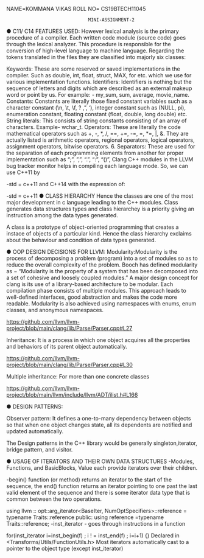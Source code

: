 NAME=KOMMANA VIKAS
ROLL NO= CS19BTECH11045

                                  MINI-ASSIGNMENT-2
● C11/ C14 FEATURES USED:
However lexical analysis is the primary procedure of a compiler. Each written code module (source code) goes through the lexical analyzer. This procedure is responsible for the conversion of high-level language to machine language. Regarding the tokens translated in the files they are classified into majorly six classes:

Keywords: These are some reserved or saved implementations in the compiler. Such as double, int, float, struct, MAX, for etc. which we use for various implementation functions.
Identifiers: Identifiers is nothing but the sequence of letters and digits which are described as an external makeup word or point by us. For example: - my_sum, sum, average, movie_name.
Constants: Constants are literally those fixed constant variables such as a character constant (\n, \t, \f, ? \,”, ‘), integer constant such as (NULL, pi), enumeration constant, floating constant (float, double, long double) etc.
String literals: This consists of string constants consisting of an array of characters. Example- wchar_t.
Operators:
These are literally the code mathematical operators such as +, -, *, /, ==, +=, -=, =, *=, |, &. They are actually listed is arithmetic operators, regional operators, logical operators, assignment operators, bitwise operators. 6. Separators: These are used for the separation of each programming elements from another for proper implementation such as “;”, ”,”, “.”, “:”, “()”,
Clang C++ modules in the LLVM bug tracker monitor helps in compiling each language mode.
So, we can use C++11 by

-std = c++11
and C++14 with the expression of:

-std = c++11
● CLASS HIERARCHY
Hence the classes are one of the most major development in c language leading to the C++ modules.
Class generates data structures types and class hierarchey is a priority giving an instruction among the data types generated.

A class is a prototype of object-oriented programming that creates a instace of objects of a particular kind.
Hence the class hierarchy exclaims about the behaviour and condition of data types generated.

● OOP DESIGN DECISIONS FOR LLVM:
Modularity:Modularity is the process of decomposing a problem (program) into a set of modules so as to reduce the overall complexity of the problem. Booch has defined modularity as − “Modularity is the property of a system that has been decomposed into a set of cohesive and loosely coupled modules.”
A major design concept for clang is its use of a library-based architecture to be modular. Each compilation phase consists of multiple modules.
This approach leads to well-defined interfaces, good abstraction and makes the code more readable. Modularity is also achieved using namespaces with enums, enum classes, and anonymous namespaces.

https://github.com/llvm/llvm-project/blob/main/clang/lib/Parse/Parser.cpp#L27

Inheritance: It is a process in which one object acquires all the properties and behaviors of its parent object automatically.

https://github.com/llvm/llvm-project/blob/main/clang/lib/Parse/Parser.cpp#L30

Multiple inheritance: For more than one concrete classes

https://github.com/llvm/llvm-project/blob/main/llvm/include/llvm/ADT/ilist.h#L166

● DESIGN PATTERNS:

Observer pattern: It defines a one-to-many dependency between objects so that when one object changes state, all its dependents are notified and updated automatically.

The Design patterns in the C++ library would be generally singleton,iterator, bridge pattern, and visitor.

● USAGE OF ITERATORS AND THEIR OWN DATA STRUCTURES
-Modules, Functions, and BasicBlocks, Value each provide iterators over their children.

-begin() function (or method) returns an iterator to the start of the sequence, the end() function returns an iterator pointing to one past the last valid element of the sequence and there is some iterator data type that is common between the two operations.

using llvm :: opt::arg_iterator<BaseIter, NumOptSpecifiers>::reference = typename Traits::reference
public:
    using reference =typename Traits::reference;
-inst_iterator - goes through instructions in a function

for(inst_iterator i=inst_begin(f) ; i ! = inst_end(f) ; i=i+1)
{}
Declared in <Transforms/Utils/FunctionUtils.h>
Most iterators automatically cast to a pointer to the object type (except inst_iterator)
